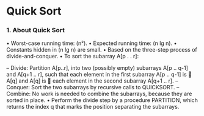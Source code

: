 # Quick Sort

### 1. About Quick Sort
• Worst-case running time: (n²).
• Expected running time: (n lg n).
• Constants hidden in (n lg n) are small.
• Based on the three-step process of divide-and-conquer.
• To sort the subarray A[p . . r]:

– Divide: Partition A[p..r], into two (possibly empty) subarrays A[p .. q-1]
and A[q+1 .. r], such that each element in the first subarray A[p .. q-1] is
 A[q] and A[q] is  each element in the second subarray A[q+1 .. r].
– Conquer: Sort the two subarrays by recursive calls to QUICKSORT.
– Combine: No work is needed to combine the subarrays, because they
are sorted in place.
• Perform the divide step by a procedure PARTITION, which
returns the index q that marks the position separating the
subarrays.

